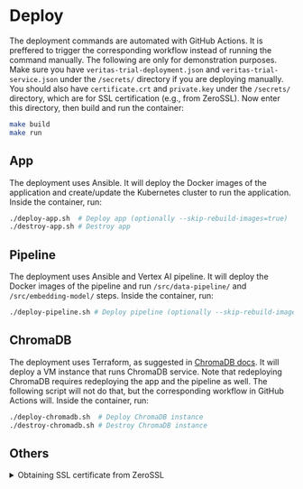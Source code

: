 # Deploy

The deployment commands are automated with GitHub Actions. It is preffered to trigger the corresponding workflow instead of running the command manually. The following are only for demonstration purposes. Make sure you have `veritas-trial-deployment.json` and `veritas-trial-service.json` under the `/secrets/` directory if you are deploying manually. You should also have `certificate.crt` and `private.key` under the `/secrets/` directory, which are for SSL certification (e.g., from ZeroSSL). Now enter this directory, then build and run the container:

```bash
make build
make run
```

## App

The deployment uses Ansible. It will deploy the Docker images of the application and create/update the Kubernetes cluster to run the application. Inside the container, run:

```bash
./deploy-app.sh  # Deploy app (optionally --skip-rebuild-images=true)
./destroy-app.sh # Destroy app
```

## Pipeline

The deployment uses Ansible and Vertex AI pipeline. It will deploy the Docker images of the pipeline and run `/src/data-pipeline/` and `/src/embedding-model/` steps. Inside the container, run:

```bash
./deploy-pipeline.sh # Deploy pipeline (optionally --skip-rebuild-images=true)
```


## ChromaDB

The deployment uses Terraform, as suggested in [ChromaDB docs](https://docs.trychroma.com/deployment/gcp). It will deploy a VM instance that runs ChromaDB service. Note that redeploying ChromaDB requires redeploying the app and the pipeline as well. The following script will not do that, but the corresponding workflow in GitHub Actions will. Inside the container, run:

```bash
./deploy-chromadb.sh  # Deploy ChromaDB instance
./destroy-chromadb.sh # Destroy ChromaDB instance
```

## Others

<details>
<summary>Obtaining SSL certificate from ZeroSSL</summary>
<p>

Here we demonstrate how to obtain a ZeroSSL certificate. When verifying the domain, one should choose verify by file upload. Suppose `XXXXXX.txt` is the file you are given. Then do the following modifications locally (not to be committed):

- In the `run` target in `Makefile`, add the following to the docker run command:

  ```
  --volume $(PWD)/../secrets/XXXXXX.txt:/secrets/pki-validation.txt:ro \
  ```

- Just before the step of waiting for nginx-ingress to get ready in `app/deploy-k8s.yaml`, add the following steps:

  ```yaml
  - name: Create PKI validation config map
    when: cluster_state == "present"
    kubernetes.core.k8s:
      state: present
      definition:
        apiVersion: v1
        kind: ConfigMap
        metadata:
          name: pki-validation-config
          namespace: "{{ cluster_name }}-namespace"
        data:
          XXXXXX.txt: "{{ lookup('file', '/secrets/pki-validation.txt') }}"

  - name: Create PKI validation pod
    when: cluster_state == "present"
    kubernetes.core.k8s:
      state: present
      definition:
        apiVersion: v1
        kind: Pod
        metadata:
          name: pki-validation-pod
          namespace: "{{ cluster_name }}-namespace"
          labels:
            app: pki-validation
        spec:
          containers:
            - name: pki-validation-container
              image: nginx:stable
              volumeMounts:
                - name: pki-validation-volume
                  mountPath: /usr/share/nginx/html/.well-known/pki-validation
          volumes:
            - name: pki-validation-volume
              configMap:
                name: pki-validation-config

  - name: Create PKI validation service
    when: cluster_state == "present"
    kubernetes.core.k8s:
      state: present
      definition:
        apiVersion: v1
        kind: Service
        metadata:
          name: pki-validation-service
          namespace: "{{ cluster_name }}-namespace"
        spec:
          ports:
            - port: 80
              targetPort: 80
          selector:
            app: pki-validation
          type: NodePort
  ```

- In the step of creating ingress controller, for the host under `kubernetes.core.k8s.definition.spec.rules`, add the following to its `http.paths`:

  ```yaml
  - path: /.well-known/pki-validation/XXXXXX.txt
    pathType: Exact
    backend:
      service:
        name: pki-validation-service
        port:
          number: 80
  ```

Now run:

```bash
make build
make run command="./deploy-app.sh --skip-rebuild-images=true"
```

This should bring the file to its desired location within a few minutes after successful execution. Then click verify on ZeroSSL. Again, do not commit these to the repository so that next time a workflow is triggered, this validation file will be from the deployment.

</p>
</details>
